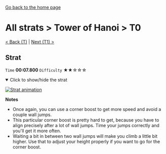 [Go back to the home page](https://github.com/Doublevil/scbspeedrun)

# All strats > Tower of Hanoi > T0

[< Back (T)](https://github.com/Doublevil/scbspeedrun/blob/main/levels/all_lvl/T/T.md) | [Next (T1) >](https://github.com/Doublevil/scbspeedrun/blob/main/levels/all_lvl/T/T1.md)

## Strat

`Time` **00:07.800** `Difficulty` ★★☆☆☆
<details open>
  <summary>Click to show/hide the strat</summary>

  [![Strat animation](https://github.com/Doublevil/scbspeedrun/blob/main/media/levels/T/T0_Strat.webp)](https://github.com/Doublevil/scbspeedrun/blob/main/media/levels/T/T0_Strat.mp4?raw=true)

  **Notes**
  - Once again, you can use a corner boost to get more speed and avoid a couple wall jumps.
  - This particular corner boost is pretty hard to get, because you have to align precisely after a lot of wall jumps. Time your jumps correctly and you'll get it more often.
  - Waiting a bit in between two wall jumps will make you climb a little bit higher. Use that to adjust your height properly if you want to go for the corner boost.
</details>
